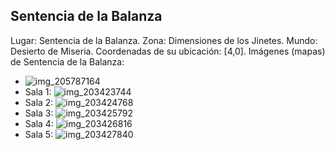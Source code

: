## Sentencia de la Balanza
Lugar: Sentencia de la Balanza.
Zona: Dimensiones de los Jinetes.
Mundo: Desierto de Miseria.
Coordenadas de su ubicación: [4,0].
Imágenes (mapas) de Sentencia de la Balanza:
- ![img_205787164](https://media.discordapp.net/attachments/1115311447145193482/1115348034683932703/205787164.jpg)
- Sala 1: ![img_203423744](https://media.discordapp.net/attachments/1115311447145193482/1115347143184617652/203423744.jpg)
- Sala 2: ![img_203424768](https://media.discordapp.net/attachments/1115311447145193482/1115347147144048691/203424768.jpg)
- Sala 3: ![img_203425792](https://media.discordapp.net/attachments/1115311447145193482/1115347149446709338/203425792.jpg)
- Sala 4: ![img_203426816](https://media.discordapp.net/attachments/1115311447145193482/1115347152126881883/203426816.jpg)
- Sala 5: ![img_203427840](https://media.discordapp.net/attachments/1115311447145193482/1115347154773475338/203427840.jpg)
